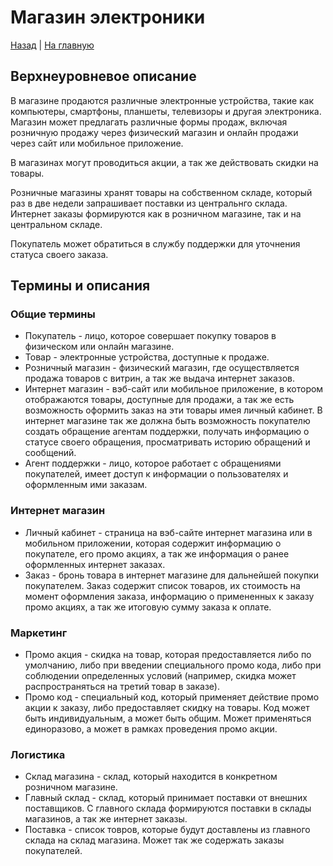 # Магазин электроники 
[Назад](README.md) | [На главную](../README.md)

## Верхнеуровневое описание

В магазине продаются различные электронные устройства, такие как компьютеры, смартфоны, планшеты, телевизоры и другая электроника. Магазин может предлагать различные формы продаж, включая розничную продажу через физический магазин и онлайн продажи через сайт или мобильное приложение.

В магазинах могут проводиться акции, а так же действовать скидки на товары.

Розничные магазины хранят товары на собственном складе, который раз в две недели запрашивает поставки из центральнго склада.
Интернет заказы формируются как в розничном магазине, так и на центральном складе.

Покупатель может обратиться в службу поддержки для уточнения статуса своего заказа.

## Термины и описания

### Общие термины

- Покупатель - лицо, которое совершает покупку товаров в физическом или онлайн магазине.
- Товар - электронные устройства, доступные к продаже.
- Розничный магазин - физический магазин, где осуществляется продажа товаров с витрин, а так же выдача интернет заказов.
- Интернет магазин - вэб-сайт или мобильное приложение, в котором отображаются товары, доступные для продажи, а так же есть возможность оформить заказ на эти товары имея личный кабинет. В интернет магазине так же должна быть возможность покупателю создать обращение агентам поддержки, получать информацию о статусе своего обращения, просматривать историю обращений и сообщений.
- Агент поддержки - лицо, которое работает с обращениями покупателей, имеет доступ к информации о пользователях и оформленным ими заказам.


### Интернет магазин

- Личный кабинет - страница на вэб-сайте интернет магазина или в мобильном приложении, которая содержит информацию о покупателе, его промо акциях, а так же информация о ранее оформленных интернет заказах.
- Заказ - бронь товара в интернет магазине для дальнейшей покупки покупателем. Заказ содержит список товаров, их стоимость на момент оформления заказа, информацию о примененных к заказу промо акциях, а так же итоговую сумму заказа к оплате.

### Маркетинг

- Промо акция - скидка на товар, которая предоставляется либо по умолчанию, либо при введении специального промо кода, либо при соблюдении определенных условий (например, скидка может распространяться на третий товар в заказе).
- Промо код - специальный код, который применяет действие промо акции к заказу, либо предоставляет скидку на товары. Код может быть индивидуальным, а может быть общим. Может применяться единоразово, а может в рамках проведения промо акции. 

### Логистика

- Склад магазина - склад, который находится в конкретном розничном магазине.
- Главный склад - склад, который принимает поставки от внешних поставщиков. С главного склада формируются поставки в склады магазинов, а так же интернет заказы.
- Поставка - список товров, которые будут доставлены из главного склада на склад магазина. Может так же содержать заказы покупателей.

